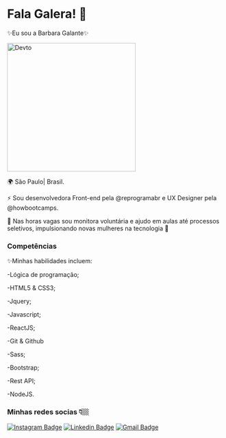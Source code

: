# Fala Galera! 🦇

<p>✨Eu sou a Barbara Galante✨</p>

<div classname="octocat">
 <img align="top" alt="Devto" width="300px" src="https://octocat-generator-assets.githubusercontent.com/my-octocat-1610937387615.png" />
 </div> 
 
<p>🌍 São Paulo| Brasil.</p>
<p>⚡️ Sou desenvolvedora Front-end pela @reprogramabr e UX Designer pela @howbootcamps.</p>
<p>💅 Nas horas vagas sou monitora voluntária e ajudo em aulas até processos seletivos, impulsionando novas mulheres na tecnologia 💅</p>

### Competências
<p>✨Minhas habilidades incluem:</p>

<p>-Lógica de programação;</p>
<p>-HTML5 & CSS3;</p>
<p>-Jquery;</p>
<p>-Javascript;</p>
<p>-ReactJS;</p>
<p>-Git & Github</p>
<p>-Sass;</p>
<p>-Bootstrap;</p>
<p>-Rest API;</p>
<p>-NodeJS.</p>

### Minhas redes socias 👇🏼
[![Instagram Badge](https://img.shields.io/badge/-@barbgrr-000000?style=flat-square&labelColor=00000&logo=Instagram&logoColor=white&link=https://www.instagram.com/barbgrr_/)](https://www.instagram.com/barbgrr_/) 
[![Linkedin Badge](https://img.shields.io/badge/-Barbara%20Galante-000000?style=flat-square&logo=Linkedin&logoColor=white&link=https://www.linkedin.com/in/barbara-galante/)](https://www.linkedin.com/in/barbara-galante/) 
[![Gmail Badge](https://img.shields.io/badge/-contato.barbaragalante@gmail.com-000000?style=flat-square&logo=Gmail&logoColor=white&link=mailto:contato.barbaragalante@gmail.com)](mailto:contato.barbaragalante@gmail.com)
